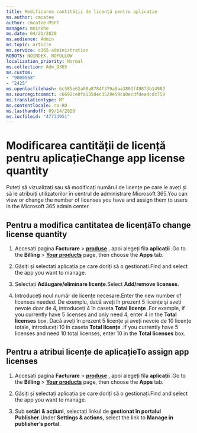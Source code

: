 ```yaml
---
title: Modificarea cantității de licență pentru aplicație
ms.author: cmcatee
author: cmcatee-MSFT
manager: mnirkhe
ms.date: 04/21/2020
ms.audience: Admin
ms.topic: article
ms.service: o365-administration
ROBOTS: NOINDEX, NOFOLLOW
localization_priority: Normal
ms.collection: Adm_O365
ms.custom:
- "9000568"
- "2425"
ms.openlocfilehash: 6c585e62a08a8784f379a9aa3801f49873b14982
ms.sourcegitcommit: c6692ce0fa1358ec3529e59ca0ecdfdea4cdc759
ms.translationtype: MT
ms.contentlocale: ro-RO
ms.lasthandoff: 09/14/2020
ms.locfileid: "47733951"
---
```

# <a name="change-app-license-quantity"></a><span data-ttu-id="25af6-102">Modificarea cantității de licență pentru aplicație</span><span class="sxs-lookup"><span data-stu-id="25af6-102">Change app license quantity</span></span>

<span data-ttu-id="25af6-103">Puteți să vizualizați sau să modificați numărul de licențe pe care le aveți și să le atribuiți utilizatorilor în centrul de administrare Microsoft 365.</span><span class="sxs-lookup"><span data-stu-id="25af6-103">You can view or change the number of licenses you have and assign them to users in the Microsoft 365 admin center.</span></span> 

## <a name="to-change-license-quantity"></a><span data-ttu-id="25af6-104">Pentru a modifica cantitatea de licență</span><span class="sxs-lookup"><span data-stu-id="25af6-104">To change license quantity</span></span>

1. <span data-ttu-id="25af6-105">Accesați pagina **Facturare**  >  **[produse](https://go.microsoft.com/fwlink/p/?linkid=842054)** , apoi alegeți fila **aplicații** .</span><span class="sxs-lookup"><span data-stu-id="25af6-105">Go to the **Billing** > **[Your products](https://go.microsoft.com/fwlink/p/?linkid=842054)** page, then choose the **Apps** tab.</span></span>

2. <span data-ttu-id="25af6-106">Găsiți și selectați aplicația pe care doriți să o gestionați.</span><span class="sxs-lookup"><span data-stu-id="25af6-106">Find and select the app you want to manage.</span></span>  

3. <span data-ttu-id="25af6-107">Selectați **Adăugare/eliminare licențe**.</span><span class="sxs-lookup"><span data-stu-id="25af6-107">Select **Add/remove licenses**.</span></span>

4. <span data-ttu-id="25af6-108">Introduceți noul număr de licențe necesare.</span><span class="sxs-lookup"><span data-stu-id="25af6-108">Enter the new number of licenses needed.</span></span> <span data-ttu-id="25af6-109">De exemplu, dacă aveți în prezent 5 licențe și aveți nevoie doar de 4, introduceți 4 în caseta **Total licențe** .</span><span class="sxs-lookup"><span data-stu-id="25af6-109">For example, if you currently have 5 licenses and only need 4, enter 4 in the **Total licenses** box.</span></span> <span data-ttu-id="25af6-110">Dacă aveți în prezent 5 licențe și aveți nevoie de 10 licențe totale, introduceți 10 în caseta **Total licențe** .</span><span class="sxs-lookup"><span data-stu-id="25af6-110">If you currently have 5 licenses and need 10 total licenses, enter 10 in the **Total licenses** box.</span></span>

## <a name="to-assign-app-licenses"></a><span data-ttu-id="25af6-111">Pentru a atribui licențe de aplicație</span><span class="sxs-lookup"><span data-stu-id="25af6-111">To assign app licenses</span></span>

1. <span data-ttu-id="25af6-112">Accesați pagina **Facturare**  >  **[produse](https://go.microsoft.com/fwlink/p/?linkid=842054)** , apoi alegeți fila **aplicații** .</span><span class="sxs-lookup"><span data-stu-id="25af6-112">Go to the **Billing** > **[Your products](https://go.microsoft.com/fwlink/p/?linkid=842054)** page, then choose the **Apps** tab.</span></span>

2. <span data-ttu-id="25af6-113">Găsiți și selectați aplicația pe care doriți să o gestionați.</span><span class="sxs-lookup"><span data-stu-id="25af6-113">Find and select the app you want to manage.</span></span>  

3. <span data-ttu-id="25af6-114">Sub **setări & acțiuni**, selectați linkul de **gestionat în portalul Publisher**.</span><span class="sxs-lookup"><span data-stu-id="25af6-114">Under **Settings & actions**, select the link to **Manage in publisher’s portal**.</span></span>